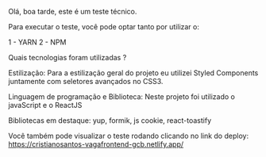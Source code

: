 Olá, boa tarde, este é um teste técnico.

Para executar o teste, você pode optar tanto por utilizar o:

1 - YARN
2 - NPM

Quais tecnologias foram utilizadas ?

Estilização: Para a estilização geral do projeto eu utilizei Styled Components juntamente com seletores avançados no CSS3.

Linguagem de programação e Biblioteca: Neste projeto foi utilizado o javaScript e o ReactJS

Bibliotecas em destaque: yup, formik, js cookie, react-toastify

Você também pode visualizar o teste rodando clicando no link do deploy:
https://cristianosantos-vagafrontend-gcb.netlify.app/
